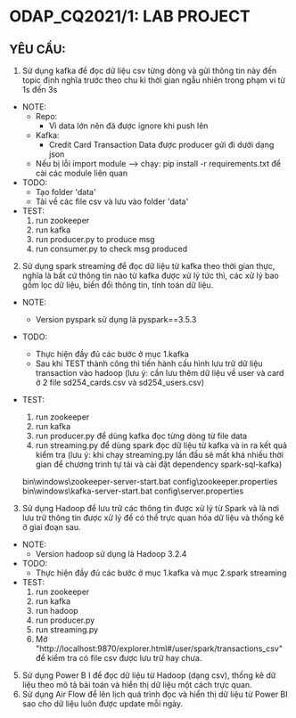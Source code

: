 # ODAP_CQ2021/1: LAB PROJECT

## YÊU CẦU:
1. Sử dụng kafka để đọc dữ liệu csv từng dòng và gửi thông tin này đến topic định nghĩa 
trước theo chu kì thời gian ngẫu nhiên trong phạm vi từ 1s đến 3s
- NOTE: 
    - Repo: 
        - Vì data lớn nên đã được ignore khi push lên
    - Kafka:
        - Credit Card Transaction Data được producer gửi đi dưới dạng json
    - Nếu bị lỗi import module --> chạy: pip install -r requirements.txt để cài các module liên quan
- TODO: 
    - Tạo folder 'data' 
    - Tải về các file csv và lưu vào folder 'data' 
- TEST:
    1. run zookeeper
    2. run kafka
    3. run producer.py to produce msg
    4. run consumer.py to check msg produced
2. Sử dụng spark streaming để đọc dữ liệu từ kafka theo thời gian thực, nghĩa là bất cứ
thông tin nào từ kafka được xử lý tức thì, các xử lý bao gồm lọc dữ liệu, biến đổi thông 
tin, tính toán dữ liệu.
- NOTE:
    - Version pyspark sử dụng là pyspark==3.5.3
- TODO:
    - Thực hiện đầy đủ các bước ở mục 1.kafka
    - Sau khi TEST thành công thì tiến hành cấu hình lưu trữ dữ liệu transaction vào hadoop 
    (lưu ý: cần lưu thêm dữ liệu về user và card ở 2 file sd254_cards.csv và sd254_users.csv)
- TEST: 
    1. run zookeeper
    2. run kafka
    3. run producer.py để dùng kafka đọc từng dòng từ file data
    4. run streaming.py để dùng spark đọc dữ liệu từ kafka và in ra kết quả kiểm tra
    (lưu ý: khi chạy streaming.py lần đầu sẽ mất khá nhiều thời gian để chương trình tự tải và cài đặt dependency spark-sql-kafka)

    bin\windows\zookeeper-server-start.bat config\zookeeper.properties
    bin\windows\kafka-server-start.bat config\server.properties


3. Sử dụng Hadoop để lưu trữ các thông tin được xử lý từ Spark và là nơi lưu trữ thông tin 
được xử lý để có thể trực quan hóa dữ liệu và thống kê ở giai đoạn sau.
- NOTE:
    - Version hadoop sử dụng là Hadoop 3.2.4
- TODO:
    - Thực hiện đầy đủ các bước ở mục 1.kafka và mục 2.spark streaming
- TEST: 
    1. run zookeeper
    2. run kafka
    3. run hadoop
    4. run producer.py
    5. run streaming.py
    6. Mở "http://localhost:9870/explorer.html#/user/spark/transactions_csv" để kiểm tra có file csv được lưu trữ hay chưa.
5. Sử dụng Power B I để đọc dữ liệu từ Hadoop (dạng csv), thống kê dữ liệu theo mô tả bài 
toán và hiển thị dữ liệu một cách trực quan. 
6. Sử dụng Air Flow để lên lịch quá trình đọc và hiển thị dữ liệu từ Power BI sao cho dữ liệu 
luôn được update mỗi ngày.
